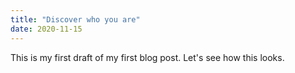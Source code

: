 ```yaml
---
title: "Discover who you are"
date: 2020-11-15
---
```


This is my first draft of my first blog post. Let's see how this looks.
